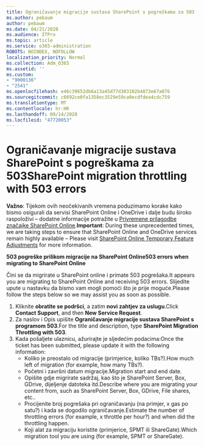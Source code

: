 ```yaml
---
title: Ograničavanje migracije sustava SharePoint s pogreškama za 503
ms.author: pebaum
author: pebaum
ms.date: 04/21/2020
ms.audience: ITPro
ms.topic: article
ms.service: o365-administration
ROBOTS: NOINDEX, NOFOLLOW
localization_priority: Normal
ms.collection: Adm_O365
ms.assetid: ''
ms.custom:
- "9000136"
- "2541"
ms.openlocfilehash: e46c39652db6a13a45d77d303102b4873e67a076
ms.sourcegitcommit: c6692ce0fa1358ec3529e59ca0ecdfdea4cdc759
ms.translationtype: MT
ms.contentlocale: hr-HR
ms.lasthandoff: 09/14/2020
ms.locfileid: "47720053"
---
```

# <a name="sharepoint-migration-throttling-with-503-errors"></a><span data-ttu-id="04e81-102">Ograničavanje migracije sustava SharePoint s pogreškama za 503</span><span class="sxs-lookup"><span data-stu-id="04e81-102">SharePoint migration throttling with 503 errors</span></span>

<span data-ttu-id="04e81-103">**Važno**: Tijekom ovih neočekivanih vremena poduzimamo korake kako bismo osigurali da servisi SharePoint Online i OneDrive i dalje budu široko raspoloživi – dodatne informacije potražite u [Privremene prilagodbe značajke SharePoint Online](https://aka.ms/ODSPAdjustments).</span><span class="sxs-lookup"><span data-stu-id="04e81-103">**Important**: During these unprecedented times, we are taking steps to ensure that SharePoint Online and OneDrive services remain highly available – Please visit [SharePoint Online Temporary Feature Adjustments](https://aka.ms/ODSPAdjustments) for more information.</span></span>

<span data-ttu-id="04e81-104">**503 pogreške prilikom migracije na SharePoint Online**</span><span class="sxs-lookup"><span data-stu-id="04e81-104">**503 errors when migrating to SharePoint Online**</span></span>

<span data-ttu-id="04e81-105">Čini se da migrirate u SharePoint online i primate 503 pogrešaka.</span><span class="sxs-lookup"><span data-stu-id="04e81-105">It appears you are migrating to SharePoint Online and receiving 503 errors.</span></span> <span data-ttu-id="04e81-106">Slijedite upute u nastavku da bismo vam mogli pomoći što je prije moguće.</span><span class="sxs-lookup"><span data-stu-id="04e81-106">Please follow the steps below so we may assist you as soon as possible.</span></span> 

1. <span data-ttu-id="04e81-107">Kliknite **obratite se podršci**, a zatim **novi zahtjev za uslugu**.</span><span class="sxs-lookup"><span data-stu-id="04e81-107">Click **Contact Support**, and then **New Service Request**.</span></span>
2. <span data-ttu-id="04e81-108">Za naslov i Opis upišite **Ograničavanje migracije sustava SharePoint s programom 503**.</span><span class="sxs-lookup"><span data-stu-id="04e81-108">For the title and description, type **SharePoint Migration Throttling with 503**.</span></span>
3. <span data-ttu-id="04e81-109">Kada pošaljete ulaznicu, ažurirajte je sljedećim podacima:</span><span class="sxs-lookup"><span data-stu-id="04e81-109">Once the ticket has been submitted, please update it with the following information:</span></span>
    - <span data-ttu-id="04e81-110">Koliko je preostalo od migracije (primjerice, koliko TBs?).</span><span class="sxs-lookup"><span data-stu-id="04e81-110">How much left of migration (for example, how many TBs?).</span></span>
    - <span data-ttu-id="04e81-111">Početni i završni datum migracije.</span><span class="sxs-lookup"><span data-stu-id="04e81-111">Migration start and end date.</span></span>
    - <span data-ttu-id="04e81-112">Opišite gdje migrirate sadržaj, kao što je SharePoint Server, Box, GDrive, dijeljenje datoteka itd.</span><span class="sxs-lookup"><span data-stu-id="04e81-112">Describe where you are migrating your content from, such as SharePoint Server, Box, GDrive, File shares, etc..</span></span>
    - <span data-ttu-id="04e81-113">Procijenite broj pogrešaka pri ograničavanju (na primjer, x gas po satu?) i kada se dogodilo ograničavanje.</span><span class="sxs-lookup"><span data-stu-id="04e81-113">Estimate the number of throttling errors (for example, x throttle per hour?) and when did the throttling happen.</span></span>
    - <span data-ttu-id="04e81-114">Koji alat za migraciju koristite (primjerice, SPMT ili ShareGate).</span><span class="sxs-lookup"><span data-stu-id="04e81-114">Which migration tool you are using (for example, SPMT or ShareGate).</span></span>


